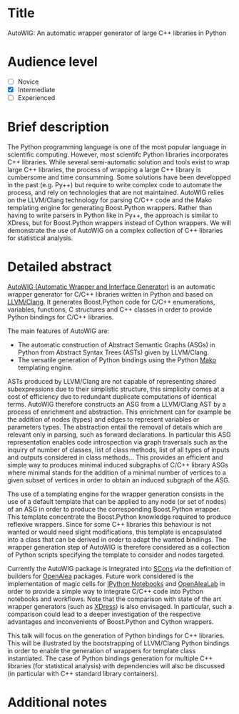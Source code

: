 # Title

AutoWIG: An automatic wrapper generator of large C++ libraries in Python

# Audience level

- [ ] Novice
- [x] Intermediate
- [ ] Experienced

# Brief description
<!---
If your proposal is accepted this will be made public and printed in the program.
Should be one paragraph, maximum 400 characters.
-->

The Python programming language is one of the most popular language in scientific computing.
However, most scientifc Python libraries incorporates C++ libraries.
While several semi-automatic solution and tools exist to wrap large C++ libraries, the process of wrapping a large C++ library is cumbersome and time consumming.
Some solutions have been developped in the past (e.g. Py++) but require to write complex code to automate the process, and rely on technologies that are not maintained.
AutoWIG relies on the LLVM/Clang technology for parsing C/C++ code and the Mako templating engine for generating Boost.Python wrappers.
Rather than having to write parsers in Python like in Py++, the approach is similar to XDress, but for Boost.Python wrappers instead of Cython wrappers.
We will demonstrate the use of AutoWIG on a complex collection of C++ libraries for statistical analysis.

# Detailed abstract
<!---
Detailed outline.
Will be made public if your proposal is accepted.
-->

[AutoWIG (Automatic Wrapper and Interface Generator)](https://github.com/VirtualPlants/autowig) is an automatic wrapper generator for C/C++ libraries written in Python and based on [LLVM/Clang](http://clang.llvm.org/).
It generates Boost.Python code for C/C++ enumerations, variables, functions, C structures and C++ classes in order to provide Python bindings for C/C++ libraries.

The main features of AutoWIG are:

*   The automatic construction of Abstract Semantic Graphs (ASGs) in Python from Abstract Syntax Trees (ASTs) given by LLVM/Clang.
*   The versatile generation of Python bindings using the Python [Mako](http://www.makotemplates.org) templating engine.

ASTs produced by LLVM/Clang are not capable of representing shared subexpressions due to their simplistic structure, this simplicity comes at a cost of efficiency due to redundant duplicate computations of identical terms.
AutoWIG therefore constructs an ASG from a LLVM/Clang AST by a process of enrichment and abstraction.
This enrichment can for example be the addition of nodes (types) and edges to represent variables or parameters types.
The abstraction entail the removal of details which are relevant only in parsing, such as forward declarations.
In particular this ASG representation enables code introspection via graph traversals such as the inquiry of number of classes, list of class methods, list of all types of inputs and outputs considered in class methods...
This provides an efficient and simple way to produces minimal induced subgraphs of C/C++ library ASGs where minimal stands for the addition of a minimal number of vertices to a given subset of vertices in order to obtain an induced subgraph of the ASG.

The use of a templating engine for the wrapper generation consists in the use of a default template that can be applied to any node (or set of nodes) of an ASG in order to produce the corresponding Boost.Python wrapper.
This template concentrate the Boost.Python knowledge required to produce reflexive wrappers.
Since for some C++ libraries this behaviour is not wanted or would need slight modifications, this template is encapsulated into a class that can be derived in order to adapt the wanted bindings.
The wrapper generation step of AutoWIG is therefore considered as a collection of Python scripts specifying the template to consider and nodes targeted.

Currently the AutoWIG package is integrated into [SCons](http://www.scons.org/) via the definition of builders for [OpenAlea](http://openalea.gforge.inria.fr/dokuwiki/doku.php) packages.
Future work considered is the implementation of magic cells for [IPython Notebooks](http://ipython.org/notebook.html) and [OpenAleaLab](https://github.com/openalea/openalea/wiki/Roadmap:-OpenAleaLab) in order to provide a simple way to integrate C/C++ code into Python notebooks and workflows.
Note that the comparison with state of the art wrapper generators (such as [XDress](http://xdress.org/latest/index.html)) is also envisaged.
In particular, such a comparison could lead to a deeper investigation of the respective advantages and inconvenients of Boost.Python and Cython wrappers.

This talk will focus on the generation of Python bindings for C++ libraries.
This will be illustrated by the bootstrapping of LLVM/Clang Python bindings in order to enable the generation of wrappers for template class instantiated.
The case of Python bindings generation for multiple C++ libraries (for statistical analysis) with dependencies will also be discussed (in particular with C++ standard library containers).

# Additional notes
<!---
Anything else you'd like the program committee to know when making their selection: your past experience, etc.
This is not made public. 
-->
